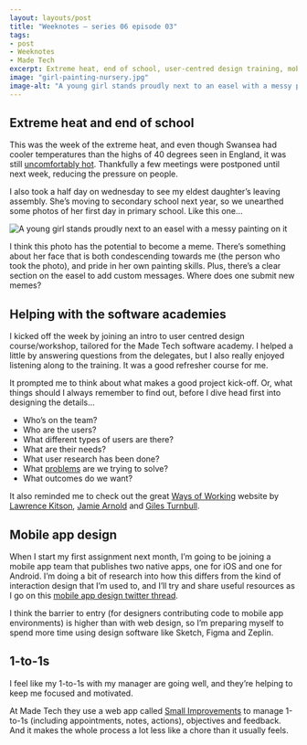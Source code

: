 ```yaml
---
layout: layouts/post
title: "Weeknotes – series 06 episode 03"
tags:
- post
- Weeknotes
- Made Tech
excerpt: Extreme heat, end of school, user-centred design training, mobile app design and 1-to-1s.
image: "girl-painting-nursery.jpg"
image-alt: "A young girl stands proudly next to an easel with a messy painting on it"
---
```


## Extreme heat and end of school

This was the week of the extreme heat, and even though Swansea had cooler temperatures than the highs of 40 degrees seen in England, it was still [uncomfortably hot](https://www.bbc.co.uk/news/uk-wales-62154870). Thankfully a few meetings were postponed until next week, reducing the pressure on people.

I also took a half day on wednesday to see my eldest daughter’s leaving assembly. She’s moving to secondary school next year, so we unearthed some photos of her first day in primary school. Like this one…

![A young girl stands proudly next to an easel with a messy painting on it](/images/girl-painting-nursery.jpg)

I think this photo has the potential to become a meme. There’s something about her face that is both condescending towards me (the person who took the photo), and pride in her own painting skills. Plus, there’s a clear section on the easel to add custom messages. Where does one submit new memes?

## Helping with the software academies

I kicked off the week by joining an intro to user centred design course/workshop, tailored for the Made Tech software academy. I helped a little by answering questions from the delegates, but I also really enjoyed listening along to the training. It was a good refresher course for me. 

It prompted me to think about what makes a good project kick-off. Or, what things should I always remember to find out, before I dive head first into designing the details...

- Who’s on the team?
- Who are the users?
- What different types of users are there?
- What are their needs?
- What user research has been done?
- What [problems](https://www.gov.uk/service-manual/agile-delivery/how-the-discovery-phase-works#define-the-problem) are we trying to solve?
- What outcomes do we want?

It also reminded me to check out the great [Ways of Working](https://wow.how/) website by [Lawrence Kitson](https://public.digital/people/lawrence-kitson), [Jamie Arnold](https://www.jamiearnold.com/) and [Giles Turnbull](https://usethehumanvoice.com/).

## Mobile app design

When I start my first assignment next month, I’m going to be joining a mobile app team that publishes two native apps, one for iOS and one for Android. I’m doing a bit of research into how this differs from the kind of interaction design that I’m used to, and I’ll try and share useful resources as I go on this [mobile app design twitter thread](https://twitter.com/benjystanton/status/1547144071898169344).

I think the barrier to entry (for designers contributing code to mobile app environments) is higher than with web design, so I’m preparing myself to spend more time using design software like Sketch, Figma and Zeplin.

## 1-to-1s

I feel like my 1-to-1s with my manager are going well, and they’re helping to keep me focused and motivated.

At Made Tech they use a web app called [Small Improvements](https://www.small-improvements.com/) to manage 1-to-1s (including appointments, notes, actions), objectives and feedback. And it makes the whole process a lot less like a chore than it usually feels.